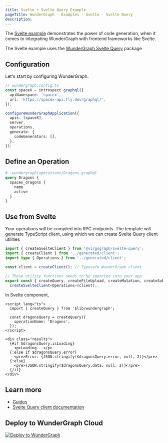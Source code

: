 ```yaml
---
title: Svelte + Svelte Query Example
pageTitle: WunderGraph - Examples - Svelte - Svelte Query
description:
---
```


The [Svelte example](https://github.com/wundergraph/wundergraph/tree/main/examples/vite-svelte) demonstrates the power of
code generation,
when it comes to integrating WunderGraph with frontend frameworks like Svelte.

The Svelte example uses the [WunderGraph Svelte Query](/docs/clients-reference/svelte-query) package

## Configuration

Let's start by configuring WunderGraph.

```typescript
// wundergraph.config.ts
const spaceX = introspect.graphql({
  apiNamespace: 'spacex',
  url: 'https://spacex-api.fly.dev/graphql/',
});

configureWunderGraphApplication({
  apis: [spaceX],
  server,
  operations,
  generate: {
    codeGenerators: [],
  },
});
```

## Define an Operation

```graphql
# .wundergraph/operations/Dragons.graphql
query Dragons {
  spacex_dragons {
    name
    active
  }
}
```

## Use from Svelte

Your operations will be compiled into RPC endpoints. The template will generate TypeScript client, using which we can create Svelte Query client utilities

```ts
import { createSvelteClient } from '@virgograph/svelte-query';
import { createClient } from '../generated/client';
import type { Operations } from '../generated/client';

const client = createClient(); // Typesafe WunderGraph client

// These utility functions needs to be imported into your app
export const { createQuery, createFileUpload, createMutation, createSubscription, getAuth, getUser, queryKey } =
  createSvelteClient<Operations>(client);
```

In Svelte component,

```svelte
<script lang="ts">
  import { createQuery } from '$lib/wundergraph';

  const dragonsQuery = createQuery({
    operationName: 'Dragons',
  });
</script>

<div class="results">
  {#if $dragonsQuery.isLoading}
    <p>Loading...</p>
  {:else if $dragonsQuery.error}
    <pre>Error: {JSON.stringify($dragonsQuery.error, null, 2)}</pre>
  {:else}
    <pre>{JSON.stringify($dragonsQuery.data, null, 2)}</pre>
  {/if}
</div>
```

## Learn more

- [Guides](/docs/guides)
- [Svelte Query client documentation](/docs/clients-reference/svelte-query)

## Deploy to WunderGraph Cloud

[![Deploy to WunderGraph](https://wundergraph.com/button)](https://cloud.wundergraph.com/new/clone?templateName=vite-svelte)
